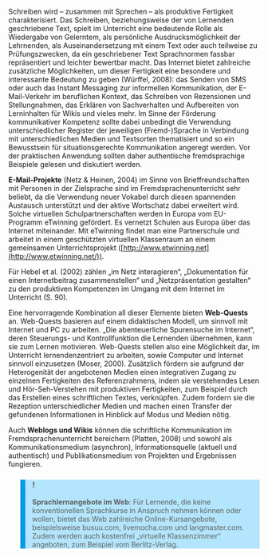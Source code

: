 Schreiben wird – zusammen mit Sprechen – als produktive Fertigkeit charakterisiert. Das Schreiben, beziehungsweise der von Lernenden geschriebene Text, spielt im Unterricht eine bedeutende Rolle als Wiedergabe von Gelerntem, als persönliche Ausdrucksmöglichkeit der Lehrnenden, als Auseinandersetzung mit einem Text oder auch teilweise zu Prüfungszwecken, da ein geschriebener Text Sprachnormen fassbar repräsentiert und leichter bewertbar macht. Das Internet bietet zahlreiche zusätzliche Möglichkeiten, um dieser Fertigkeit eine besondere und interessante Bedeutung zu geben (Würffel, 2008): das Senden von SMS oder auch das Instant Messaging zur informellen Kommunikation, der E-Mail-Verkehr im beruflichen Kontext, das Schreiben von Rezensionen und Stellungnahmen, das Erklären von Sachverhalten und Aufbereiten von Lerninhalten für Wikis und vieles mehr. Im Sinne der Förderung kommunikativer Kompetenz sollte dabei unbedingt die Verwendung unterschiedlicher Register der jeweiligen (Fremd-)Sprache in Verbindung mit unterschiedlichen Medien und Textsorten thematisiert und so ein Bewusstsein für situationsgerechte Kommunikation angeregt werden. Vor der praktischen Anwendung sollten daher authentische fremdsprachige Beispiele gelesen und diskutiert werden.

**E-Mail-Projekte** (Netz &amp; Heinen, 2004) im Sinne von Brieffreundschaften mit Personen in der Zielsprache sind im Fremdsprachenunterricht sehr beliebt, da die Verwendung neuer Vokabel durch diesen spannenden Austausch unterstützt und der aktive Wortschatz dabei erweitert wird. Solche virtuellen Schulpartnerschaften werden in Europa vom EU-Programm eTwinning gefördert. Es vernetzt Schulen aus Europa über das Internet miteinander. Mit eTwinning findet man eine Partnerschule und arbeitet in einem geschützten virtuellen Klassenraum an einem gemeinsamen Unterrichtsprojekt ([http://www.etwinning.net](http://www.etwinning.net/)).

Für Hebel et al. (2002) zählen „im Netz interagieren“, „Dokumentation für einen Internetbeitrag zusammenstellen“ und „Netzpräsentation gestalten“ zu den produktiven Kompetenzen im Umgang mit dem Internet im Unterricht (S. 90).

Eine hervorragende Kombination all dieser Elemente bieten **Web-Quests** an. Web-Quests basieren auf einem didaktischen Modell, um sinnvoll mit Internet und PC zu arbeiten. „Die abenteuerliche Spurensuche im Internet“, deren Steuerungs- und Kontrollfunktion die Lernenden übernehmen, kann sie zum Lernen motivieren. Web-Quests stellen also eine Möglichkeit dar, im Unterricht lernendenzentriert zu arbeiten, sowie Computer und Internet sinnvoll einzusetzen (Moser, 2000). Zusätzlich fördern sie aufgrund der Heterogenität der angebotenen Medien einen integrativen Zugang zu einzelnen Fertigkeiten des Referenzrahmens, indem sie verstehendes Lesen und Hör-Seh-Verstehen mit produktiven Fertigkeiten, zum Beispiel durch das Erstellen eines schriftlichen Textes, verknüpfen. Zudem fordern sie die Rezeption unterschiedlicher Medien und machen einen Transfer der gefundenen Informationen in Hinblick auf Modus und Medien nötig.

Auch **Weblogs und Wikis** können die schriftliche Kommunikation im Fremdsprachenunterricht bereichern (Platten, 2008) und sowohl als Kommunikationsmedium (asynchron), Informationsquelle (aktuell und authentisch) und Publikationsmedium von Projekten und Ergebnissen fungieren.

<blockquote style="background: #B3E5FC; border-left: 10px solid #039BE5">

### !

**Sprachlernangebote im Web**: Für Lernende, die keine konventionellen Sprachkurse in Anspruch nehmen können oder wollen, bietet das Web zahlreiche Online-Kursangebote, beispielsweise busuu.com, livemocha.com und langmaster.com. Zudem werden auch kostenfrei „virtuelle Klassenzimmer“ angeboten, zum Beispiel vom Berlitz-Verlag.

</blockquote>

